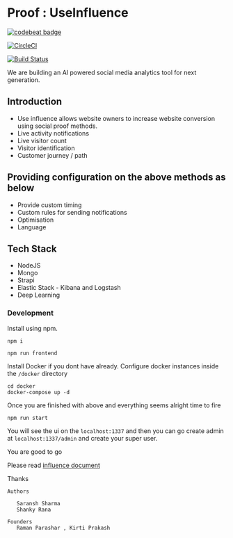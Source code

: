# Proof : UseInfluence

[![codebeat badge](https://codebeat.co/badges/14c00570-434e-48e2-aae9-04f15670d299)](https://codebeat.co/projects/github-com-influenceio-influence-io-master)

[![CircleCI](https://circleci.com/gh/InfluenceIO/influence.io.svg?style=svg)](https://circleci.com/gh/InfluenceIO/influence.io)

[![Build Status](https://semaphoreci.com/api/v1/ramanparashar/influence-io-2/branches/master/badge.svg)](https://semaphoreci.com/ramanparashar/influence-io-2)

We are building an AI powered social media analytics tool for next generation.

## Introduction

- Use influence allows website owners to increase website conversion using social proof  methods.
- Live activity notifications 
- Live visitor count
- Visitor identification
- Customer journey / path

## Providing configuration on the above methods as below

- Provide custom timing 
- Custom rules for sending notifications
- Optimisation
- Language

## Tech Stack 

- NodeJS
- Mongo
- Strapi
- Elastic Stack - Kibana and Logstash 
- Deep Learning
 


### Development 

Install using npm.

```
npm i 

npm run frontend

```

Install Docker if you dont have already. Configure docker instances inside the `/docker` directory


```
cd docker
docker-compose up -d  
```

Once you are finished with above and everything seems alright time to fire 

```
npm run start

```

You will see the ui on the ``localhost:1337`` and then you can go create admin at  ``localhost:1337/admin`` and create your super user.

You are good to go

Please read  [influence document](https://github.com/)

Thanks



```
Authors 
   
   Saransh Sharma
   Shanky Rana
   
Founders
   Raman Parashar , Kirti Prakash 
 ```

